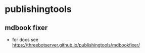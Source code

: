 # publishingtools

## mdbook fixer

- for docs see https://threebotserver.github.io/publishingtools/mdbookfixer/